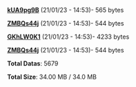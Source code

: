 [**kUA9pg9B**](/data/kUA9pg9B.txt) (21/01/23 - 14:53)- 565 bytes

[**ZMBQs44j**](/data/ZMBQs44j.txt) (21/01/23 - 14:53)- 544 bytes

[**GKhLW0K1**](/data/GKhLW0K1.txt) (21/01/23 - 14:53)- 4233 bytes

[**ZMBQs44j**](/data/ZMBQs44j.txt) (21/01/23 - 14:53)- 544 bytes

**Total Datas**: 5679

**Total Size**: 34.00 MB / 34.0 MB